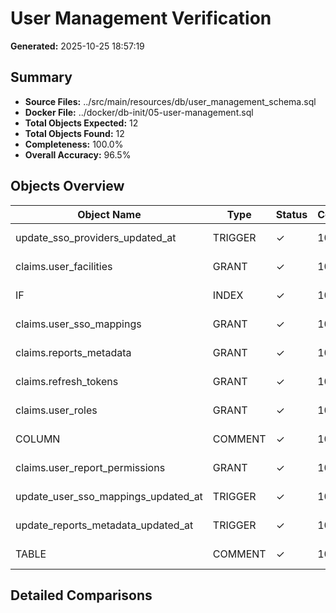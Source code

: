 # User Management Verification

**Generated:** 2025-10-25 18:57:19

## Summary

- **Source Files:** ../src/main/resources/db/user_management_schema.sql
- **Docker File:** ../docker/db-init/05-user-management.sql
- **Total Objects Expected:** 12
- **Total Objects Found:** 12
- **Completeness:** 100.0%
- **Overall Accuracy:** 96.5%

## Objects Overview

| Object Name | Type | Status | Completeness | Accuracy | Notes |
|-------------|------|--------|--------------|----------|-------|
| update_sso_providers_updated_at | TRIGGER | ✓ | 100.0% | 100.0% | Perfect match |
| claims.user_facilities | GRANT | ✓ | 100.0% | 100.0% | Perfect match |
| IF | INDEX | ✓ | 100.0% | 100.0% | Perfect match |
| claims.user_sso_mappings | GRANT | ✓ | 100.0% | 100.0% | Perfect match |
| claims.reports_metadata | GRANT | ✓ | 100.0% | 100.0% | Perfect match |
| claims.refresh_tokens | GRANT | ✓ | 100.0% | 100.0% | Perfect match |
| claims.user_roles | GRANT | ✓ | 100.0% | 100.0% | Perfect match |
| COLUMN | COMMENT | ✓ | 100.0% | 57.4% | Perfect match |
| claims.user_report_permissions | GRANT | ✓ | 100.0% | 100.0% | Perfect match |
| update_user_sso_mappings_updated_at | TRIGGER | ✓ | 100.0% | 100.0% | Perfect match |
| update_reports_metadata_updated_at | TRIGGER | ✓ | 100.0% | 100.0% | Perfect match |
| TABLE | COMMENT | ✓ | 100.0% | 100.0% | Perfect match |

## Detailed Comparisons


